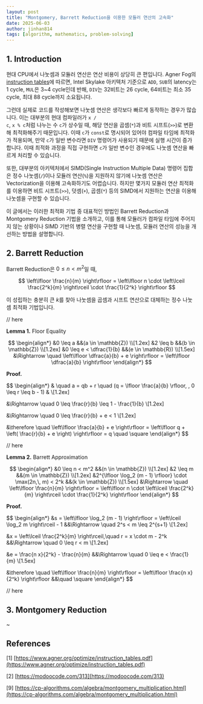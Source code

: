 ```yaml
---
layout: post
title: "Montgomery, Barrett Reduction을 이용한 모듈러 연산의 고속화"
date: 2025-06-03
author: jinhan814
tags: [algorithm, mathematics, problem-solving]
---
```


## 1. Introduction

현대 CPU에서 나눗셈과 모듈러 연산은 연산 비용이 상당히 큰 편입니다. Agner Fog의 [instruction tables](https://www.agner.org/optimize/instruction_tables.pdf)에 따르면, Intel Skylake 아키텍처 기준으로 `ADD`, `SUB`의 latency는 1 cycle, `MUL`은 3~4 cycle인데 반해, `DIV`는 32비트는 26 cycle, 64비트는 최소 35 cycle, 최대 88 cycle까지 소요됩니다.

그런데 실제로 코드를 작성해보면 나눗셈 연산은 생각보다 빠르게 동작하는 경우가 많습니다. 이는 대부분의 현대 컴파일러가 <code>x / c</code>, <code>x % c</code>처럼 나누는 수 <code>c</code>가 상수일 때, 해당 연산을 곱셈(<code>*</code>)과 비트 시프트(<code>>></code>)로 변환해 최적화해주기 때문입니다. 이때 <code>c</code>가 <code>const</code>로 명시되어 있어야 컴파일 타임에 최적화가 적용되며, 만약 <code>c</code>가 일반 변수라면 `DIV` 명령어가 사용되기 때문에 실행 시간이 증가합니다. 이때 최적화 과정을 직접 구현하면 <code>c</code>가 일반 변수인 경우에도 나눗셈 연산을 빠르게 처리할 수 있습니다.

또한, 대부분의 아키텍처에서 SIMD(Single Instruction Multiple Data) 명령어 집합은 정수 나눗셈(<code>/</code>)이나 모듈러 연산(<code>%</code>)을 지원하지 않기에 나눗셈 연산은 Vectorization을 이용해 고속화하기도 어렵습니다. 하지만 몇가지 모듈러 연산 최적화를 이용하면 비트 시프트(<code>>></code>), 덧셈(<code>+</code>), 곱셈(<code>*</code>) 등의 SIMD에서 지원하는 연산을 이용해 나눗셈을 구현할 수 있습니다.

이 글에서는 이러한 최적화 기법 중 대표적인 방법인 Barrett Reduction과 Montgomery Reduction 기법을 소개하고, 이를 통해 모듈러가 컴파일 타임에 주어지지 않는 상황이나 SIMD 기반의 병렬 연산을 구현할 때 나눗셈, 모듈러 연산의 성능을 개선하는 방법을 설명합니다.

## 2. Barrett Reduction

Barrett Reduction은 $0 \leq n < m^2$일 때,

$$
\left\lfloor \frac{n}{m} \right\rfloor = \left\lfloor n \cdot \left\lceil \frac{2^k}{m} \right\rceil \cdot \frac{1}{2^k} \right\rfloor
$$

이 성립하는 충분히 큰 $k$를 찾아 나눗셈을 곱셈과 시프트 연산으로 대체하는 정수 나눗셈 최적화 기법입니다.

// here

**Lemma 1.** Floor Equality

$$
\begin{align*}
&0 \leq a &&(a \in \mathbb{Z}) \\[1.2ex]
&2 \leq b &&(b \in \mathbb{Z}) \\[1.2ex]
&0 \leq e < \dfrac{1}{b} &&(e \in \mathbb{R}) \\[1.5ex]
&\Rightarrow \quad \left\lfloor \dfrac{a}{b} + e \right\rfloor = \left\lfloor \dfrac{a}{b} \right\rfloor
\end{align*}
$$

**Proof.**

$$
\begin{align*}
& \quad a = qb + r \quad (q = \lfloor \frac{a}{b} \rfloor, \, 0 \leq r \leq b - 1) & \\[1.2ex]

&\Rightarrow \quad 0 \leq \frac{r}{b} \leq 1 - \frac{1}{b} \\[1.2ex]

&\Rightarrow \quad 0 \leq \frac{r}{b} + e < 1 \\[1.2ex]

&\therefore \quad \left\lfloor \frac{a}{b} + e \right\rfloor 
= \left\lfloor q + \left( \frac{r}{b} + e \right) \right\rfloor 
= q \quad \square
\end{align*}
$$

// here

**Lemma 2.** Barrett Approximation

$$
\begin{align*}
&0 \leq n < m^2 &&(n \in \mathbb{Z}) \\[1.2ex]
&2 \leq m       &&(m \in \mathbb{Z}) \\[1.2ex]
&2^{\lfloor \log_2 (m - 1) \rfloor} \cdot \max(2n,\, m) < 2^k &&(k \in \mathbb{Z}) \\[1.5ex]
&\Rightarrow \quad \left\lfloor \frac{n}{m} \right\rfloor = \left\lfloor n \cdot \left\lceil \frac{2^k}{m} \right\rceil \cdot \frac{1}{2^k} \right\rfloor
\end{align*}
$$

**Proof.**

$$
\begin{align*}
&s = \left\lfloor \log_2 (m - 1) \right\rfloor = \left\lceil \log_2 m \right\rceil - 1 
&&\Rightarrow \quad 2^s < m \leq 2^{s+1} \\[1.2ex]

&x = \left\lceil \frac{2^k}{m} \right\rceil,\quad r = x \cdot m - 2^k 
&&\Rightarrow \quad 0 \leq r < m \\[1.2ex]

&e = \frac{n x}{2^k} - \frac{n}{m}
&&\Rightarrow \quad 0 \leq e < \frac{1}{m} \\[1.5ex]

&\therefore \quad \left\lfloor \frac{n}{m} \right\rfloor = \left\lfloor \frac{n x}{2^k} \right\rfloor 
&&\quad \square
\end{align*}
$$

// here

## 3. Montgomery Reduction

~

## References

[1] [https://www.agner.org/optimize/instruction_tables.pdf](https://www.agner.org/optimize/instruction_tables.pdf)

[2] [https://modoocode.com/313](https://modoocode.com/313)

[9] [https://cp-algorithms.com/algebra/montgomery_multiplication.html](https://cp-algorithms.com/algebra/montgomery_multiplication.html)
